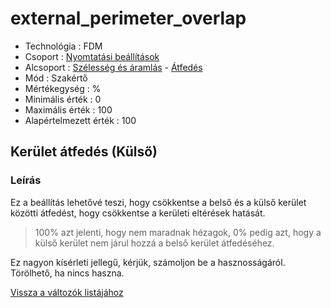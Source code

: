 # external\_perimeter\_overlap

* Technológia : FDM
* Csoport : [Nyomtatási beállítások](../../konfig/print_settings.md)
* Alcsoport : [Szélesség és áramlás](../../beallitasok/print_settings.md#largeur-et-débit) - [Átfedés](external_perimeter_overlap.md)
* Mód : Szakértő
* Mértékegység : %
* Minimális érték :  0
* Maximális érték :  100
* Alapértelmezett érték : 100

## Kerület átfedés \(Külső\)

### Leírás

Ez a beállítás lehetővé teszi, hogy csökkentse a belső és a külső kerület közötti átfedést, hogy csökkentse a kerületi eltérések hatását.

> 100% azt jelenti, hogy nem maradnak hézagok, 0% pedig azt, hogy a külső kerület nem járul hozzá a belső kerület átfedéséhez.

Ez nagyon kísérleti jellegű, kérjük, számoljon be a hasznosságáról. Törölhető, ha nincs haszna.

[Vissza a változók listájához](/)

